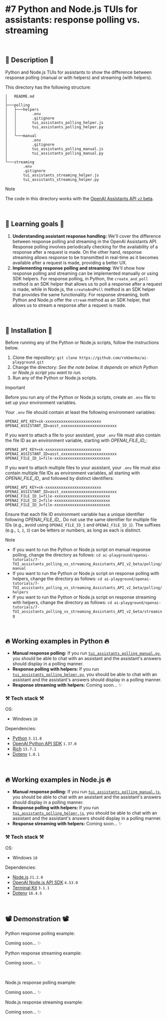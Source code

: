 # #7 Python and Node.js TUIs for assistants: response polling vs. streaming

<br>

## 📖 Description 📖

Python and Node.js TUIs for assistants to show the difference between response polling (manual or with helpers) and streaming (with helpers).

This directory has the following structure:

```
│   README.md
│
├───polling
│   ├───helpers
│   │       .env
│   │       .gitignore
│   │       tui_assistants_polling_helper.js
│   │       tui_assistants_polling_helper.py
│   │
│   └───manual
│           .env
│           .gitignore
│           tui_assistants_polling_manual.js
│           tui_assistants_polling_manual.py
│
└───streaming
        .env
        .gitignore
        tui_assistants_streaming_helper.js
        tui_assistants_streaming_helper.py
```

> [!NOTE]
> The code in this directory works with the [OpenAI Assistants API `v2` beta](https://platform.openai.com/docs/api-reference/assistants).

<br>

## 🧠 Learning goals 🧠

1. **Understanding assistant response handling:** We'll cover the difference between response polling and streaming in the OpenAI Assistants API. Response polling involves periodically checking for the availability of a response after a request is made. On the other hand, response streaming allows response to be transmitted in real-time as it becomes available after a request is made, providing a better UX.
3. **Implementing response polling and streaming:** We'll show how response polling and streaming can be implemented manually or using SDK helpers. For response polling, in Python, the `create_and_poll` method is an SDK helper that allows us to poll a response after a request is made, while in Node.js, the `createAndPoll` method is an SDK helper that provides the same functionality. For response streaming, both Python and Node.js offer the `stream` method as an SDK helper, that allows us to stream a response after a request is made.

<br>

## 🚀 Installation 🚀

Before running any of the Python or Node.js scripts, follow the instructions below.

1. Clone the repository: `git clone https://github.com/rokbenko/ai-playground.git`
2. Change the directory: *See the note below. It depends on which Python or Node.js script you want to run.*
3. Run any of the Python or Node.js scripts.

> [!IMPORTANT]
> Before you run any of the Python or Node.js scripts, create an `.env` file to set up your environment variables.
>
> Your `.env` file should contain at least the following environment variables:
>
> ```
> OPENAI_API_KEY=sk-xxxxxxxxxxxxxxxxxxxxxxxxx
> OPENAI_ASSISTANT_ID=asst_xxxxxxxxxxxxxxxxxxxxxxxxx
> ```
>
> If you want to attach a file to your assistant, your `.env` file must also contain the file ID as an environment variable, starting with *OPENAI_FILE_ID_*:
>
> ```
> OPENAI_API_KEY=sk-xxxxxxxxxxxxxxxxxxxxxxxxx
> OPENAI_ASSISTANT_ID=asst_xxxxxxxxxxxxxxxxxxxxxxxxx
> OPENAI_FILE_ID_1=file-xxxxxxxxxxxxxxxxxxxxxxxxx
> ```
>
> If you want to attach multiple files to your assistant, your `.env` file must also contain multiple file IDs as environment variables, all starting with *OPENAI_FILE_ID_* and followed by distinct identifiers:
>
> ```
> OPENAI_API_KEY=sk-xxxxxxxxxxxxxxxxxxxxxxxxx
> OPENAI_ASSISTANT_ID=asst_xxxxxxxxxxxxxxxxxxxxxxxxx
> OPENAI_FILE_ID_1=file-xxxxxxxxxxxxxxxxxxxxxxxxx
> OPENAI_FILE_ID_2=file-xxxxxxxxxxxxxxxxxxxxxxxxx
> OPENAI_FILE_ID_3=file-xxxxxxxxxxxxxxxxxxxxxxxxx
> ```
>
> Ensure that each file ID environment variable has a unique identifier following *OPENAI_FILE_ID_*. Do not use the same identifier for multiple file IDs (e.g., avoid using `OPENAI_FILE_ID_1` and `OPENAI_FILE_ID_1`). The suffixes (e.g., `1`, `2`, `3`) can be letters or numbers, as long as each is distinct.

> [!NOTE]
>  - If you want to run the Python or Node.js script on manual response polling, change the directory as follows: `cd ai-playground/openai-tutorials/7-TUI_assistants_polling_vs_streaming_Assistants_API_v2_beta/polling/manual`
>  - If you want to run the Python or Node.js script on response polling with helpers, change the directory as follows: `cd ai-playground/openai-tutorials/7-TUI_assistants_polling_vs_streaming_Assistants_API_v2_beta/polling/helpers`
>  - If you want to run the Python or Node.js script on response streaming with helpers, change the directory as follows: `cd ai-playground/openai-tutorials/7-TUI_assistants_polling_vs_streaming_Assistants_API_v2_beta/streaming`

<br>

## 🔥 Working examples in Python 🔥

- **Manual response polling:** If you run [`tui_assistants_polling_manual.py`](https://github.com/rokbenko/ai-playground/blob/main/openai-tutorials/7-TUI_assistants_polling_vs_streaming_Assistants_API_v2_beta/polling/manual/tui_assistants_polling_manual.py), you should be able to chat with an assistant and the assistant's answers should display in a polling manner.
- **Response polling with helpers:** If you run [`tui_assistants_polling_helper.py`](https://github.com/rokbenko/ai-playground/blob/main/openai-tutorials/7-TUI_assistants_polling_vs_streaming_Assistants_API_v2_beta/polling/helpers/tui_assistants_polling_helper.py), you should be able to chat with an assistant and the assistant's answers should display in a polling manner.
- **Response streaming with helpers:** Coming soon... ✨

### ⚒️ Tech stack ⚒️

OS:

- Windows `10`

Dependencies:

- [Python](https://www.python.org/) `3.11.8`
- [OpenAI Python API SDK](https://pypi.org/project/openai/) `1.37.0`
- [Rich](https://pypi.org/project/rich/) `13.7.1`
- [Dotenv](https://pypi.org/project/python-dotenv/) `1.0.1`

<br>

## 🔥 Working examples in Node.js 🔥

- **Manual response polling:** If you run [`tui_assistants_polling_manual.js`](https://github.com/rokbenko/ai-playground/blob/main/openai-tutorials/7-TUI_assistants_polling_vs_streaming_Assistants_API_v2_beta/polling/manual/tui_assistants_polling_manual.js), you should be able to chat with an assistant and the assistant's answers should display in a polling manner.
- **Response polling with helpers:** If you run [`tui_assistants_polling_helper.js`](https://github.com/rokbenko/ai-playground/blob/main/openai-tutorials/7-TUI_assistants_polling_vs_streaming_Assistants_API_v2_beta/polling/helpers/tui_assistants_polling_helper.js), you should be able to chat with an assistant and the assistant's answers should display in a polling manner.
- **Response streaming with helpers:** Coming soon... ✨

### ⚒️ Tech stack ⚒️

OS:

- Windows `10`

Dependencies:

- [Node.js](https://nodejs.org/en) `21.2.0`
- [OpenAI Node.js API SDK](https://www.npmjs.com/package/openai) `4.53.0`
- [Terminal Kit](https://www.npmjs.com/package/terminal-kit) `3.1.1`
- [Dotenv](https://www.npmjs.com/package/dotenv) `16.4.5`

<br>

## 📽️ Demonstration 📽️

Python response polling example:

Coming soon... ✨

Python response streaming example:

Coming soon... ✨

<br>

Node.js response polling example:

Coming soon... ✨

Node.js response streaming example:

Coming soon... ✨
